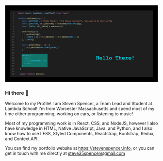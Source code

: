 ![Welcome Gif](githubgif.gif)

### Hi there 👋

Welcome to my Profile! I am Steven Spencer, a Team Lead and Student at Lambda School!
I'm from Worcester Massachusetts and spend most of my time either programming, working on cars, or listening to music!

Most of my programming work is in React, CSS, and NodeJS, however I also have knowledge in HTML, Native JavaScript, Java, and Python, and I also know how to use LESS, Styled Components, Reactstrap, Bootstrap, Redux, and Context API.

You can find my portfolio website at https://stevenspencer.info, or you can get in touch with me directly at steve35spencer@gmail.com
